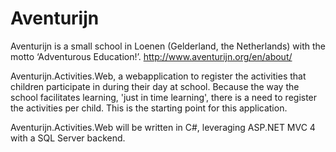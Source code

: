 Aventurijn
==========

Aventurijn is a small school in Loenen (Gelderland, the Netherlands) with the motto ‘Adventurous Education!’.
http://www.aventurijn.org/en/about/

Aventurijn.Activities.Web, a webapplication to register the activities that children participate in during their day at school.
Because the way the school facilitates learning, 'just in time learning', there is a need to register the activities per child.
This is the starting point for this application.

Aventurijn.Activities.Web will be written in C#, leveraging ASP.NET MVC 4 with a SQL Server backend.
